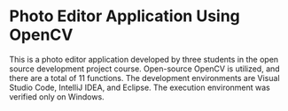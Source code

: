 # Photo Editor Application Using OpenCV

This is a photo editor application developed by three students in the open source development project course. Open-source OpenCV is utilized, and there are a total of 11 functions. The development environments are Visual Studio Code, IntelliJ IDEA, and Eclipse. The execution environment was verified only on Windows.
